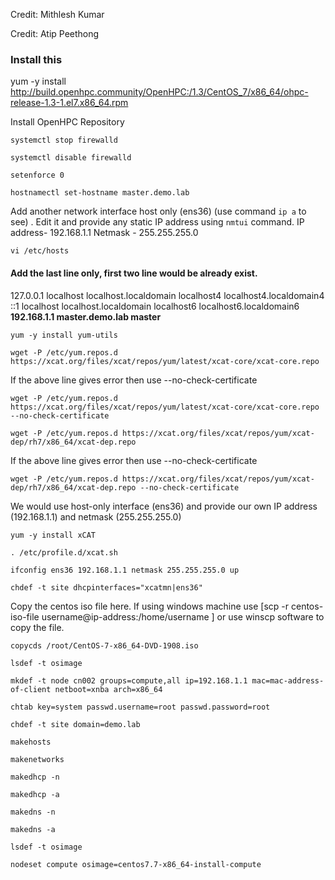 Credit: Mithlesh Kumar

Credit: Atip Peethong

### Install this

yum -y install http://build.openhpc.community/OpenHPC:/1.3/CentOS_7/x86_64/ohpc-release-1.3-1.el7.x86_64.rpm

Install OpenHPC Repository
```
systemctl stop firewalld
```
```
systemctl disable firewalld
```
```
setenforce 0
```
```
hostnamectl set-hostname master.demo.lab
```
Add another network interface host only (ens36)   (use command ```ip a``` to see) . Edit it and provide any static IP address using ```nmtui``` command.
IP address- 192.168.1.1  Netmask - 255.255.255.0
```
vi /etc/hosts
```
#### Add the last line only, first two line would be already exist.
127.0.0.1   localhost localhost.localdomain localhost4 localhost4.localdomain4<br>
::1         localhost localhost.localdomain localhost6 localhost6.localdomain6<br>
<b>192.168.1.1  master.demo.lab  master</b>
```
yum -y install yum-utils
```
```
wget -P /etc/yum.repos.d https://xcat.org/files/xcat/repos/yum/latest/xcat-core/xcat-core.repo
```
If the above line gives error then use --no-check-certificate
```
wget -P /etc/yum.repos.d https://xcat.org/files/xcat/repos/yum/latest/xcat-core/xcat-core.repo --no-check-certificate
```
```
wget -P /etc/yum.repos.d https://xcat.org/files/xcat/repos/yum/xcat-dep/rh7/x86_64/xcat-dep.repo
```
If the above line gives error then use --no-check-certificate
```
wget -P /etc/yum.repos.d https://xcat.org/files/xcat/repos/yum/xcat-dep/rh7/x86_64/xcat-dep.repo --no-check-certificate
```
We would use host-only interface (ens36) and provide our own IP address (192.168.1.1) and netmask (255.255.255.0) 
```
yum -y install xCAT
```
```
. /etc/profile.d/xcat.sh
```
```
ifconfig ens36 192.168.1.1 netmask 255.255.255.0 up
```
```
chdef -t site dhcpinterfaces="xcatmn|ens36"
```
Copy the centos iso file here. If using windows machine use [scp -r centos-iso-file username@ip-address:/home/username ] or use winscp software to copy the file.
```
copycds /root/CentOS-7-x86_64-DVD-1908.iso
```
```
lsdef -t osimage
```
```
mkdef -t node cn002 groups=compute,all ip=192.168.1.1 mac=mac-address-of-client netboot=xnba arch=x86_64
```
```
chtab key=system passwd.username=root passwd.password=root
```
```
chdef -t site domain=demo.lab
```
```
makehosts
```
```
makenetworks
```
```
makedhcp -n
```
```
makedhcp -a
```
```
makedns -n
```
```
makedns -a
```
```
lsdef -t osimage
```
```
nodeset compute osimage=centos7.7-x86_64-install-compute
```
